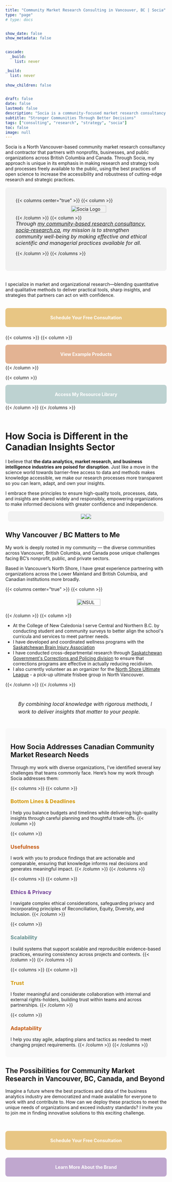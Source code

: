 ```yaml
---
title: "Community Market Research Consulting in Vancouver, BC | Socia"
type: "page"
# type: docs


show_date: false
show_metadata: false


cascade:
  _build:
    list: never

_build:
  list: never
  
show_children: false


draft: false
date: false
lastmod: false
description: "Socia is a community-focused market research consultancy based in Vancouver, Canada, helping organizations make meaningful, data-driven decisions."
subtitle: "Stronger Communities Through Better Decisions"
tags: ["consulting", "research", "strategy", "socia"]
toc: false
image: null
---
```


Socia is a North Vancouver-based community market research consultancy and contractor that partners with nonprofits, businesses, and public organizations across British Columbia and Canada. Through Socia, my approach is unique in its emphasis in making research and strategy tools and processes freely available to the public, using the best practices of open science to increase the accessibility and robustness of cutting-edge research and strategic practices. 




<style>
.cta-button {
  flex: 1;
  display: inline-flex;
  align-items: center;
  justify-content: center;
  color: white !important;
  -webkit-text-fill-color: white !important;
  border-radius: 0.5rem;
  text-decoration: none;
  font-weight: 700;
  min-height: 40px;
  padding: 0.6rem 1rem;
  transition: transform .12s ease, box-shadow .12s ease, background-color .18s ease;
  will-change: transform, box-shadow, background-color;
  border: none;
}

.cta-button.contact  { background-color: #E8C684; }
.cta-button.examples { background-color: #E3B393; }
.cta-button.library  { background-color: #BDD2D1; }
.cta-button.about  { background-color: #C0A7CF; }



.cta-button:hover {
  transform: translateY(-3px);
  box-shadow: 0 6px 18px rgba(0,0,0,0.08);
  cursor: pointer;
}

.cta-button:focus {
  outline: 3px solid rgba(0,0,0,0.08);
  outline-offset: 2px;
}

/* CTA + image container */
.cta-container {
  display: flex;
  flex-wrap: wrap;
  align-items: flex-start;   /* align items to top */
  justify-content: center;
  column-gap: 2rem;
  row-gap: 1rem;
}

.cta-button-wrapper {
  display: flex;
  flex-direction: column;
  align-items: center;       /* button centered always */
  max-width: 220px;
  text-align: center;
  flex: 0 0 auto;
}

@media (min-width: 768px) {
  .cta-button-wrapper .cta-description {
    text-align: left;        /* left align text on larger screens */
  }
}

.cta-description {
  margin-top: 0.5rem;
  font-size: 0.9rem;
  line-height: 1.3;
  color: #333;
  font-style: italic;         /* italicized description */
}

.cta-container img {
  max-height: 375px;
  width: auto;
  height: auto;
  flex: 0 0 auto;
  margin-top: 0;             /* ensure top alignment */
}
</style>

<!-- Hero / Introduction -->
<div style="background-color: #f2f2f2; padding: 0rem; padding: 2rem; border-radius: 0.5rem; margin:0; margin-top:1rem; margin-bottom:1rem;">
{{< columns center="true" >}}
{{< column >}}
  <div style="display: flex; justify-content: center; align-items: center;">
    <a href="http://socia-research.ca" target="_blank" rel="noopener noreferrer">
      <img src="/admin/socia_logo.png" alt="Socia Logo" style="max-width: 300px; width: 100%; height: auto; margin: 0.5rem;" />
    </a>
  </div>
{{< /column >}}
{{< column >}}
<p style="font-size:1rem; margin:0; font-style:italic">
  Through <a href="http://socia-research.ca">my community-based research consultancy, socia-research.ca</a>, 
  my mission is to strengthen community well-being by making effective and ethical scientific and managerial practices available for all.
</p>

{{< /column >}}
{{< /columns >}}
</div>


<br> I specialize in market and organizational research—blending quantitative and qualitative methods to deliver practical tools, sharp insights, and strategies that partners can act on with confidence.




<!-- Main CTAs -->
<div style="margin-top: 2rem; margin-bottom: 4rem; border-radius: 0.5rem;">

<div style="display:flex; justify-content:center; margin-bottom: 1.5rem;">
  <a href="mailto:dallasnovakowski@gmail.com" class="cta-button contact">Schedule Your Free Consultation</a>
</div>

{{< columns >}}
{{< column >}}
<div style="display:flex; justify-content:center; margin:.2rem 0;">
  <a href="/community-market-research-consulting/example-products/" class="cta-button examples">View Example Products</a>
</div>
{{< /column >}}

{{< column >}}
<div style="display:flex; justify-content:center; margin:.2rem 0;">
  <a href="/community-market-research-consulting/resource-library/"  class="cta-button library">Access My Resource Library</a>
</div>
{{< /column >}}
{{< /columns >}}

</div>

<!-- How Socia Works -->
# How Socia is Different in the Canadian Insights Sector

I believe that **the data analytics, market research, and business intelligence industries are poised for disruption**. Just like a move in the science world towards barrier-free access to data and methods makes knowledge accessible, we make our research processes more transparent so you can learn, adapt, and own your insights.


I embrace these principles to ensure high-quality tools, processes, data, and insights are shared widely and responsibly, empowering organizations to make informed decisions with greater confidence and independence.

<!-- Image Row -->
<div style="background-color: #f2f2f2; padding: .5rem; border-radius: 0.5rem; margin:.5rem;">
  <div style="display:flex; flex-wrap:wrap; gap:0rem; justify-content:center;">
    <img src="competencies_full.png" style="max-height:375px; width:auto; height:auto;">
    <img src="differentiators.png" style="max-height:375px; width:auto; height:auto;">
  </div>
</div>

## Why Vancouver / BC Matters to Me

<!-- Hero / Introduction -->


My work is deeply rooted in my community — the diverse communities across Vancouver, British Columbia, and Canada pose unique challenges facing BC’s nonprofit, public, and private sectors. 

Based in Vancouver’s North Shore, I have great experience partnering with organizations across the Lower Mainland and British Columbia, and Canadian institutions more broadly.



{{< columns center="true" >}}
{{< column >}}

  <div style="display: flex; justify-content: center; align-items: center;">
    <a href="http://nsul.ca" target="_blank" rel="noopener noreferrer">
      <img src="/community-market-research-consulting/nsul.jpg" alt="NSUL" style="max-width: 700px; width: 100%; height: auto; margin: 0.5rem;" />
    </a>
  </div>

{{< /column >}}
{{< column >}}

- At the College of New Caledonia I serve Central and Northern B.C. by conducting student and community surveys to better align the school's curricula and services to meet partner needs.  
- I have developed and coordinated wellness programs with the [Saskatchewan Brain Injury Association](https://www.sbia.ca) 
- I have conducted cross-departmental research through [Saskatchewan Government's Corrections and Policing division](https://www.saskatchewan.ca/government/government-structure/ministries/corrections-policing-and-public-safety) to ensure that corrections programs are effective in actually reducing recidivism.  
- I also currently volunteer as an organizer for the [North Shore Ultimate League](http://nsul.ca) - a pick-up ultimate frisbee group in North Vancouver.


{{< /column >}}
{{< /columns >}}

  <p style="font-size: 1rem; margin: 2.5rem; line-height: 1.5; font-style: italic; display: flex; justify-content: center; align-items: center;">
  By combining local knowledge with rigorous methods, I work to deliver insights that matter to your people.
  </p>

<div style="background-color: #f9f9f9; padding: 1rem; border-radius: 0.5rem; margin: 1rem auto;">


<!-- Needs -->
## How Socia Addresses Canadian Community Market Research Needs

Through my work with diverse organizations, I've identified several key challenges that teams commonly face. Here’s how my work through Socia addresses them:

{{< columns >}}
{{< column >}}
###  <a style="color: #D39600"> Bottom Lines & Deadlines  </a>
I help you balance budgets and timelines while delivering high-quality insights through careful planning and thoughtful trade-offs.
{{< /column >}}

{{< column >}}
###  <a style="color: #C55A11"> Usefulness  </a>
I work with you to produce findings that are actionable and comparable, ensuring that knowledge informs real decisions and generates meaningful impact.
{{< /column >}}
{{< /columns >}}

{{< columns >}}
{{< column >}}
###  <a style="color: #714096"> Ethics & Privacy    </a>
I navigate complex ethical considerations, safeguarding privacy and incorporating principles of Reconciliation, Equity, Diversity, and Inclusion.
{{< /column >}}

{{< column >}}
###  <a style="color: #638F8E"> Scalability  </a>
I build systems that support scalable and reproducible evidence-based practices, ensuring consistency across projects and contexts.
{{< /column >}}
{{< /columns >}}



{{< columns >}}
{{< column >}}
###  <a style="color: #D39600"> Trust  </a>
I foster meaningful and considerate collaboration with internal and external rights-holders, building trust within teams and across partnerships.
{{< /column >}}

{{< column >}}
###  <a style="color: #C55A11"> Adaptability  </a>
I help you stay agile, adapting plans and tactics as needed to meet changing project requirements.
{{< /column >}}
{{< /columns >}}

</div>

## The Possibilities for Community Market Research in Vancouver, BC, Canada, and Beyond

Imagine a future where the best practices and data of the business analytics industry are democratized and made available for everyone to work with and contribute to. How can we deploy these practices to meet the unique needs of organizations and exceed industry standards? I invite you to join me in finding innovative solutions to this exciting challenge.


<div style="display:flex; justify-content:center; margin-top: 3rem; margin-bottom: 1.5rem;">
  <a href="mailto:dallasnovakowski@gmail.com" class="cta-button contact">Schedule Your Free Consultation</a>
</div>


<div style="display:flex; justify-content:center; margin:.2rem 0;">
  <a href="/community-market-research-consulting/about-brand/"  class="cta-button about">Learn More About the Brand</a>
</div>

